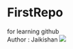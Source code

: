 # FirstRepo
for learning github
<br>
Author : Jaikishan
<img src='https://www.britannica.com/technology/computer](https://cdn.britannica.com/77/170477-050-1C747EE3/Laptop-computer.jpg'>
